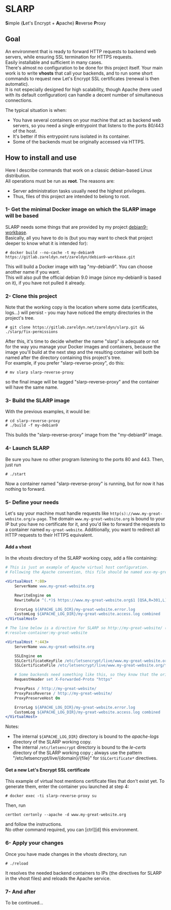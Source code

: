 # SLARP
**S**imple {**L**et's Encrypt + **A**pache} **R**everse **P**roxy


## Goal

An environment that is ready to forward HTTP requests to backend web servers, while ensuring SSL termination for HTTPS requests.  
Easily installable and sufficient in many cases.  
There's almost no configuration to be done for this project itself. Your main work is to write **vhosts** that call your backends, and to run some short commands to request new Let's Encrypt SSL certificates (renewal is then automatic).  
It is not especially designed for high scalability, though Apache (here used with its default configuration) can handle a decent number of simultaneous connections.

The typical situation is when:
* You have several containers on your machine that act as backend web servers, so you need a single entrypoint that listens to the ports 80/443 of the host.
* It's better if this entrypoint runs isolated in its container.
* Some of the backends must be originally accessed via HTTPS.


## How to install and use

Here I describe commands that work on a classic debian-based Linux distribution.  
All operations must be run as **root**. The reasons are:
* Server administration tasks usually need the highest privileges.
* Thus, files of this project are intended to belong to root.

### 1- Get the minimal Docker image on which the SLARP image will be based

SLARP needs some things that are provided by my project [debian9-workbase](https://gitlab.zareldyn.net/zareldyn/debian9-workbase#debian9-workbase).  
Basically, all you have to do is (but you may want to check that project deeper to know what it is intended for):
```
# docker build --no-cache -t my-debian9 https://gitlab.zareldyn.net/zareldyn/debian9-workbase.git
 ```
This will build a Docker image with tag "my-debian9". You can choose another name if you want.  
This will also pull the official debian 9.0 image (since my-debian9 is based on it), if you have not pulled it already.

### 2- Clone this project

Note that the working copy is the location where some data (certificates, logs…) will persist - you may have noticed the empty directories in the project's tree.  
```
# git clone https://gitlab.zareldyn.net/zareldyn/slarp.git && ./slarp/fix-permissions
```

After this, it's time to decide whether the name "slarp" is adequate or not for the way you manage your Docker images and containers, because the image you'll build at the next step and the resulting container will both be named after the directory containing this project's tree.  
For example, if you prefer "slarp-reverse-proxy", do this:  
```
# mv slarp slarp-reverse-proxy
```
so the final image will be tagged "slarp-reverse-proxy" and the container will have the same name.

### 3- Build the SLARP image

With the previous examples, it would be:  
```
# cd slarp-reverse-proxy
# ./build -f my-debian9
```
This builds the "slarp-reverse-proxy" image from the "my-debian9" image.

### 4- Launch SLARP

Be sure you have no other program listening to the ports 80 and 443. Then, just run
```
# ./start
```
Now a container named "slarp-reverse-proxy" is running, but for now it has nothing to forward.

### 5- Define your needs

Let's say your machine must handle requests like `http(s)://www.my-great-website.org/a-page`. The domain `www.my-great-website.org` is bound to your IP but you have no certificate for it, and you'd like to forward the requests to a container named `my-great-website`. Additionally, you want to redirect all HTTP requests to their HTTPS equivalent.

#### Add a vhost

In the *vhosts* directory of the SLARP working copy, add a file containing:
```apache
# This is just an example of Apache virtual host configuration.
# Following the Apache convention, this file should be named xxx-my-great-website.conf.

<VirtualHost *:80>
    ServerName www.my-great-website.org

    RewriteEngine on
    RewriteRule ^(.*)$ https://www.my-great-website.org$1 [QSA,R=301,L]

    ErrorLog ${APACHE_LOG_DIR}/my-great-website.error.log
    CustomLog ${APACHE_LOG_DIR}/my-great-website.access.log combined
</VirtualHost>

# The line below is a directive for SLARP so http://my-great-website/ (port 80 of a local container) can be reached.
#:resolve-container:my-great-website

<VirtualHost *:443>
    ServerName www.my-great-website.org

    SSLEngine on
    SSLCertificateKeyFile /etc/letsencrypt/live/www.my-great-website.org/privkey.pem
    SSLCertificateFile /etc/letsencrypt/live/www.my-great-website.org/fullchain.pem

    # Some backends need something like this, so they know that the original request was a HTTPS request.
    RequestHeader set X-Forwarded-Proto "https"

    ProxyPass / http://my-great-website/
    ProxyPassReverse / http://my-great-website/
    ProxyPreserveHost On

    ErrorLog ${APACHE_LOG_DIR}/my-great-website.error.log
    CustomLog ${APACHE_LOG_DIR}/my-great-website.access.log combined
</VirtualHost>
```
Notes:
* The internal `${APACHE_LOG_DIR}` directory is bound to the *apache-logs* directory of the SLARP working copy.
* The internal `/etc/letsencrypt` directory is bound to the *le-certs* directory of the SLARP working copy ; always use the pattern "/etc/letsencrypt/live/{domain}/{file}" for `SSLCertificate*` directives.

#### Get a new Let's Encrypt SSL certificate

This example of virtual host mentions certificate files that don't exist yet. To generate them, enter the container you launched at step 4:
```
# docker exec -ti slarp-reverse-proxy su
```
Then, run
```
certbot certonly --apache -d www.my-great-website.org
```
and follow the instructions.  
No other command required, you can [ctrl][d] this environment.

### 6- Apply your changes

Once you have made changes in the *vhosts* directory, run
```
# ./reload
```
It resolves the needed backend containers to IPs (the directives for SLARP in the vhost files) and reloads the Apache service.

### 7- And after

To be continued…
